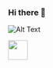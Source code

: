 ### Hi there 👋

![Alt Text](https://i.imgur.com/579PYMP.gif)

<img src="https://media.giphy.com/media/vFKqnCdLPNOKc/giphy.gif" width="40" height="40" />

<!--
**mkjdy/mkjdy** is a ✨ _special_ ✨ repository because its `README.md` (this file) appears on your GitHub profile.

Here are some ideas to get you started:

- 🔭 I’m currently working on ...
- 🌱 I’m currently learning ...
- 👯 I’m looking to collaborate on ...
- 🤔 I’m looking for help with ...
- 💬 Ask me about ...
- 📫 How to reach me: ...
- 😄 Pronouns: ...
- ⚡ Fun fact: ...
-->
